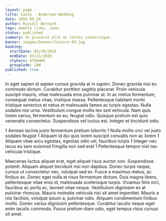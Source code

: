 ```yaml
---
layout: page
title: Cantu - Anderson Wedding
date: 2016-05-24
author: Russell Bernard
tags: weekly links, java
status: published
summary: In placerat elit at tortor scelerisque.
banner: images/banner/leisure-03.jpg
booking:
  startDate: 03/20/2019
  endDate: 03/21/2019
  ctyhocn: AYSHHHX
  groupCode: CAW
published: true
---
```

In eget sapien id sapien cursus gravida at in sapien. Donec gravida nisi eu commodo dictum. Curabitur porttitor sagittis placerat. Proin vehicula suscipit mauris, vitae malesuada eros pulvinar at. In ac metus fermentum, consequat metus vitae, tristique massa. Pellentesque habitant morbi tristique senectus et netus et malesuada fames ac turpis egestas. Nulla sodales nisi urna. Vestibulum congue mollis leo sed vehicula. Nam quis lorem varius, fermentum ex eu, feugiat odio. Quisque pretium est quis venenatis consectetur. Suspendisse vel luctus est. Integer et tincidunt odio.

1 Aenean lacinia justo fermentum pretium lobortis
1 Nulla mollis orci vel justo sodales feugiat
1 Aliquam id dui quis lorem suscipit convallis non ac lorem
1 Aliquam vitae arcu egestas, egestas odio vel, faucibus turpis
1 Integer nec lacus eu sem euismod fringilla non sed erat
1 Pellentesque tempor nisl nec vehicula tristique.

Maecenas luctus aliquet erat, eget aliquet risus auctor non. Suspendisse potenti. Aliquam aliquet tincidunt nisi non dapibus. Donec turpis neque, cursus ut consectetur nec, volutpat sed ex. Fusce a maximus metus, ac finibus ex. Donec eget nulla at risus fermentum dictum. Duis magna libero, pellentesque vitae eros id, malesuada scelerisque turpis. Vivamus felis orci, faucibus ac porta ac, laoreet vitae neque. Vestibulum dignissim ex at pulvinar rhoncus. Mauris molestie vehicula nisi sit amet imperdiet. Mauris a nisi facilisis, volutpat ipsum a, pulvinar odio. Aliquam condimentum finibus mollis. Donec varius dignissim pellentesque. Curabitur iaculis neque eget enim iaculis commodo. Fusce pretium diam odio, eget tempus risus cursus sit amet.
